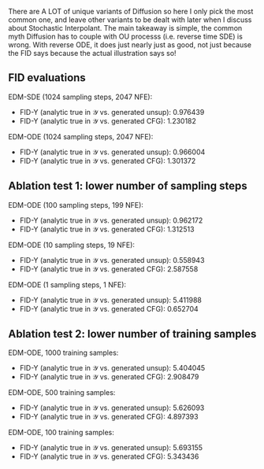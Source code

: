 There are A LOT of unique variants of Diffusion so here I only pick the most common one, and leave other variants to be dealt with later when I discuss about Stochastic Interpolant. The main takeaway is simple, the common myth Diffusion has to couple with OU processs (i.e. reverse time SDE) is wrong. With reverse ODE, it does just nearly just as good, not just because the FID says because the actual illustration says so! 

## FID evaluations
EDM-SDE (1024 sampling steps, 2047 NFE):
- FID-Y (analytic true in 𝒴 vs. generated unsup): 0.976439
- FID-Y (analytic true in 𝒴 vs. generated CFG):   1.230182

EDM-ODE (1024 sampling steps, 2047 NFE):
- FID-Y (analytic true in 𝒴 vs. generated unsup): 0.966004
- FID-Y (analytic true in 𝒴 vs. generated CFG):   1.301372


## Ablation test 1: lower number of sampling steps
EDM-ODE (100 sampling steps, 199 NFE): 
- FID-Y (analytic true in 𝒴 vs. generated unsup): 0.962172
- FID-Y (analytic true in 𝒴 vs. generated CFG):   1.312513

EDM-ODE (10 sampling steps, 19 NFE): 
- FID-Y (analytic true in 𝒴 vs. generated unsup): 0.558943
- FID-Y (analytic true in 𝒴 vs. generated CFG):   2.587558

EDM-ODE (1 sampling steps, 1 NFE):
- FID-Y (analytic true in 𝒴 vs. generated unsup): 5.411988
- FID-Y (analytic true in 𝒴 vs. generated CFG):   0.652704


## Ablation test 2: lower number of training samples
EDM-ODE, 1000 training samples:
- FID-Y (analytic true in 𝒴 vs. generated unsup): 5.404045
- FID-Y (analytic true in 𝒴 vs. generated CFG):   2.908479

EDM-ODE, 500 training samples:
- FID-Y (analytic true in 𝒴 vs. generated unsup): 5.626093
- FID-Y (analytic true in 𝒴 vs. generated CFG):   4.897393

EDM-ODE, 100 training samples:
- FID-Y (analytic true in 𝒴 vs. generated unsup): 5.693155
- FID-Y (analytic true in 𝒴 vs. generated CFG):   5.343436
